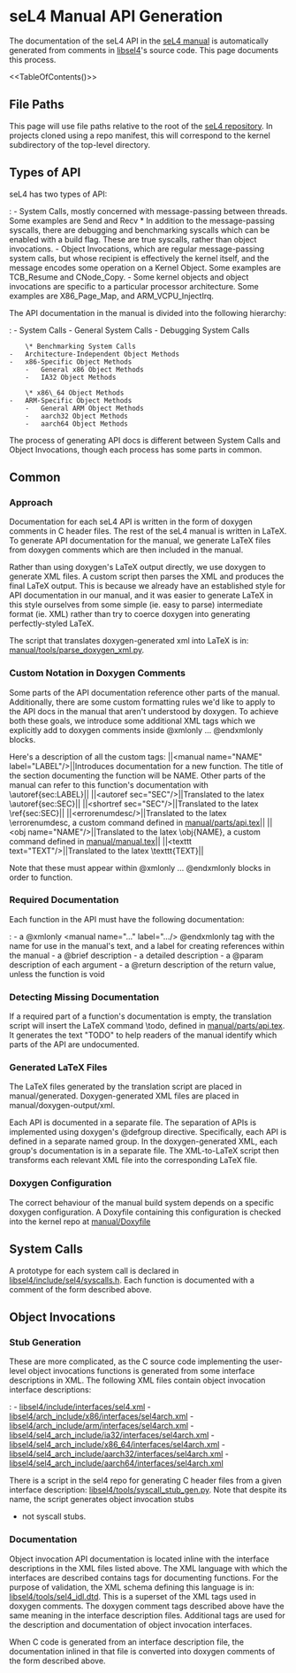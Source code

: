 # seL4 Manual API Generation


The documentation of the seL4 API in the
[seL4 manual](http://sel4.systems/Info/Docs/seL4-manual-latest.pdf) is automatically generated from comments in
[libsel4](https://github.com/seL4/seL4/tree/master/libsel4)'s
source code. This page documents this process.

&lt;&lt;TableOfContents()&gt;&gt;

## File Paths


This page will use file paths relative to the root of the
[seL4 repository](https://github.com/seL4/seL4). In projects
cloned using a repo manifest, this will correspond to the kernel
subdirectory of the top-level directory.

## Types of API


seL4 has two types of API:

:   -   System Calls, mostly concerned with message-passing
        between threads. Some examples are Send and Recv
        \* In addition to the message-passing syscalls, there are
        debugging and benchmarking syscalls which can be enabled with a
        build flag. These are true syscalls, rather than
        object invocations.
    -   Object Invocations, which are regular message-passing system
        calls, but whose recipient is effectively the kernel itself, and
        the message encodes some operation on a Kernel Object. Some
        examples are TCB\_Resume and CNode\_Copy.
        -   Some kernel objects and object invocations are specific to a
            particular processor architecture. Some examples are
            X86\_Page\_Map, and ARM\_VCPU\_InjectIrq.

The API documentation in the manual is divided into the following hierarchy:

:   -   System Calls
        -   General System Calls
        -   Debugging System Calls

        \* Benchmarking System Calls
    -   Architecture-Independent Object Methods
    -   x86-Specific Object Methods
        -   General x86 Object Methods
        -   IA32 Object Methods

        \* x86\_64 Object Methods
    -   ARM-Specific Object Methods
        -   General ARM Object Methods
        -   aarch32 Object Methods
        -   aarch64 Object Methods

The process of generating API docs is different between System Calls and
Object Invocations, though each process has some parts in common.

## Common


### Approach


Documentation for each seL4 API is written in the form of doxygen
comments in C header files. The rest of the seL4 manual is written in
LaTeX. To generate API documentation for the manual, we generate LaTeX
files from doxygen comments which are then included in the manual.

Rather than using doxygen's LaTeX output directly, we use doxygen to
generate XML files. A custom script then parses the XML and produces the
final LaTeX output. This is because we already have an established style
for API documentation in our manual, and it was easier to generate LaTeX
in this style ourselves from some simple (ie. easy to parse)
intermediate format (ie. XML) rather than try to coerce doxygen into
generating perfectly-styled LaTeX.

The script that translates doxygen-generated xml into LaTeX is in:
[manual/tools/parse_doxygen_xml.py](https://github.com/seL4/seL4/blob/master/manual/tools/parse_doxygen_xml.py).

### Custom Notation in Doxygen Comments


Some parts of the API documentation reference other parts of the manual.
Additionally, there are some custom formatting rules we'd like to apply
to the API docs in the manual that aren't understood by doxygen. To
achieve both these goals, we introduce some additional XML tags which we
explicitly add to doxygen comments inside @xmlonly ... @endxmlonly
blocks.

Here's a description of all the custom tags:
||&lt;manual name="NAME" label="LABEL"/&gt;||Introduces documentation
for a new function. The title of the section documenting the function
will be NAME. Other parts of the manual can refer to this function's
documentation with \\autoref{sec:LABEL}||
||&lt;autoref sec="SEC"/&gt;||Translated to the latex
\\autoref{sec:SEC}|| ||&lt;shortref sec="SEC"/&gt;||Translated to the
latex \\ref{sec:SEC}|| ||&lt;errorenumdesc/&gt;||Translated to the latex
\\errorenumdesc, a custom command defined in
[manual/parts/api.tex](https://github.com/seL4/seL4/blob/master/manual/parts/api.tex)||
||&lt;obj name="NAME"/&gt;||Translated to the latex \\obj{NAME}, a
custom command defined in
[manual/manual.tex](https://github.com/seL4/seL4/blob/master/manual/manual.tex)||
||&lt;texttt text="TEXT"/&gt;||Translated to the latex \\texttt{TEXT}||

Note that these must appear within @xmlonly ... @endxmlonly blocks in
order to function.

### Required Documentation


Each function in the API must have the following documentation:

:   -   a @xmlonly &lt;manual name="..." label=".../&gt; @endxmlonly tag
        with the name for use in the manual's text, and a label for
        creating references within the manual
    -   a @brief description
    -   a detailed description
    -   a @param description of each argument
    -   a @return description of the return value, unless the function
        is void

### Detecting Missing Documentation


If a required part of a function's documentation is empty, the
translation script will insert the LaTeX command \\todo, defined in
[manual/parts/api.tex](https://github.com/seL4/seL4/blob/master/manual/parts/api.tex).
It generates the text "TODO" to help readers of the manual identify
which parts of the API are undocumented.

### Generated LaTeX Files


The LaTeX files generated by the translation script are placed in
manual/generated. Doxygen-generated XML files are placed in
manual/doxygen-output/xml.

Each API is documented in a separate file. The separation of APIs is
implemented using doxygen's @defgroup directive. Specifically, each API
is defined in a separate named group. In the doxygen-generated XML, each
group's documentation is in a separate file. The XML-to-LaTeX script
then transforms each relevant XML file into the corresponding LaTeX
file.

### Doxygen Configuration


The correct behaviour of the manual build system depends on a specific
doxygen configuration. A Doxyfile containing this configuration is
checked into the kernel repo at
[manual/Doxyfile](https://github.com/seL4/seL4/blob/master/manual/Doxyfile)

## System Calls


A prototype for each system call is declared in
[libsel4/include/sel4/syscalls.h](https://github.com/seL4/seL4/blob/master/libsel4/include/sel4/syscalls.h).
Each function is documented with a comment of the form described above.

## Object Invocations


### Stub Generation


These are more complicated, as the C source code implementing the user-level object invocations functions is generated from some interface descriptions in XML. The following XML files contain object invocation interface descriptions:

:   -   [libsel4/include/interfaces/sel4.xml](https://github.com/seL4/seL4/blob/master/libsel4/include/interfaces/sel4.xml)
    -   [libsel4/arch_include/x86/interfaces/sel4arch.xml](https://github.com/seL4/seL4/blob/master/libsel4/arch_include/x86/interfaces/sel4arch.xml)
    -   [libsel4/arch_include/arm/interfaces/sel4arch.xml](https://github.com/seL4/seL4/blob/master/libsel4/arch_include/arm/interfaces/sel4arch.xml)
    -   [libsel4/sel4_arch_include/ia32/interfaces/sel4arch.xml](https://github.com/seL4/seL4/blob/master/libsel4/sel4_arch_include/ia32/interfaces/sel4arch.xml)
    -   [libsel4/sel4_arch_include/x86_64/interfaces/sel4arch.xml](https://github.com/seL4/seL4/blob/master/libsel4/sel4_arch_include/x86_64/interfaces/sel4arch.xml)
    -   [libsel4/sel4_arch_include/aarch32/interfaces/sel4arch.xml](https://github.com/seL4/seL4/blob/master/libsel4/sel4_arch_include/aarch32/interfaces/sel4arch.xml)
    -   [libsel4/sel4_arch_include/aarch64/interfaces/sel4arch.xml](https://github.com/seL4/seL4/blob/master/libsel4/sel4_arch_include/aarch64/interfaces/sel4arch.xml)

There is a script in the sel4 repo for generating C header files from a
given interface description:
[libsel4/tools/syscall_stub_gen.py](https://github.com/seL4/seL4/blob/master/libsel4/tools/syscall_stub_gen.py).
Note that despite its name, the script generates object invocation stubs
- not syscall stubs.

### Documentation


Object invocation API documentation is located inline with the interface
descriptions in the XML files listed above. The XML language with which
the interfaces are described contains tags for documenting functions.
For the purpose of validation, the XML schema defining this language is
in:
[libsel4/tools/sel4_idl.dtd](https://github.com/seL4/seL4/blob/master/libsel4/tools/sel4_idl.dtd).
This is a superset of the XML tags used in doxygen comments. The doxygen
comment tags described above have the same meaning in the interface
description files. Additional tags are used for the description and
documentation of object invocation interfaces.

When C code is generated from an interface description file, the
documentation inlined in that file is converted into doxygen comments of
the form described above.
